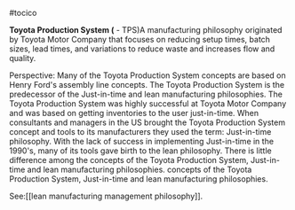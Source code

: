 #tocico

<b>Toyota Production System (</b> - TPS)A manufacturing philosophy originated by Toyota Motor Company that focuses on reducing setup times, batch sizes, lead times, and variations to reduce waste and increases flow and quality.
  
Perspective: Many of the Toyota Production System concepts are based on Henry Ford's assembly line concepts.  The Toyota Production System is the predecessor of the Just-in-time and lean manufacturing philosophies.  The Toyota Production System was highly successful at Toyota Motor Company and was based on getting inventories to the user just-in-time. When consultants and managers in the US brought the Toyota Production System concept and tools to its manufacturers they used the term: Just-in-time philosophy.  With the lack of success in implementing Just-in-time in the 1990's, many of its tools gave birth to the lean philosophy.  There is little difference among the concepts of the Toyota Production System, Just-in-time and lean manufacturing philosophies.
 concepts of the Toyota Production System, Just-in-time and lean manufacturing philosophies.
 



See:[[lean manufacturing management philosophy]].
